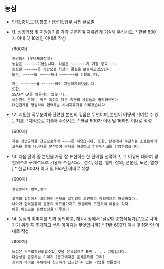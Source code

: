 ## 농심

- 인성,충직,도전,창조 / 전문성,업무,사업,글로벌

- \1. 성장과정 및 지원동기를 각각 구분하여 자유롭게 기술해 주십시오. * 한글 800자 이내 및 18라인 이내로 작성

  (800자)

  ```
  지원동기 (롯데제과참고)
  농심은 ~~~~~~기업입니다. 식품은 ~~~~~~~가 가장 중요~~~~
  농심은 ~~~~~~를 기반으로 최상의 품질을 보증하고있스빈다.
  또한, ~~~~~를 ~~~~~해서 ~~~~~~~를 이뤘습니다.
  
  저는 ~~~~~~~를 ~~~~~~하여 지원하게되었씁니다.
  또한,
  SSAFY CA를 맡은적이 있습니다.
  생산관리 분야는 직무 특성상 다른 직군의 사람들과 협력해야된다
  대인관계를 형성하여 협력하는 시너지효과를 이루겠습니다.
  ```

  



- \2. 지원한 직무분야와 관련한 본인의 강점은 무엇이며, 본인이 어떻게 기여할 수 있는지를 구체적으로 기술해 주십시오. * 한글 600자 이내 및 16라인 이내로 작성

  (600자)

  ```
  저는 산업공학을 전공으로하여 ~~~~를 하였습니다. 또한, 삼성에서 주관하는 소프트웨어 교육을 통해 데이터를 분석하여 문제를 해결하고 컴퓨팅사고를 함양하였습니다.
  ```

  



- \3. 다음 단어 중 본인을 가장 잘 표현하는 한 단어를 선택하고, 그 이유에 대하여 경험위주로 구체적으로 기술해 주십시오. [ 정직, 성실, 협력, 창의, 전문성, 도전, 열정 ] * 한글 600자 이내 및 16라인 이내로 작성

  (600자)

  ```
  창업동아리 협력,창의
  
  고객의 입장에서 고려하여 문제를 끊임없이 고민하고 창의적으로 해결하겠다.
  나아가 협력을통해 공동의 목표를가지고 했을때의 도전하여 이룰수 있다.
  이를 바탕으로 동반성장을 이루겠다.
  ```

  



- \4. 농심의 이미지를 먼저 정의하고, 해외시장에서 '글로벌 종합식품기업'으로 나아가기 위해 꼭 추가하고 싶은 이미지는 무엇입니까? * 한글 600자 이내 및 16라인 이내로 작성

  (600자)

  ```
  농심은 우주최강신뢰할수있는것을 은유법으로 표현 . . . 기업입니다.
  다양성을 존중하는 이미지 (종교에따른 음식문화를 고려)
  신뢰와 배려로 주위에서 친근하게 접근할 수 있는 기업을 만들겠다
  ```

  

